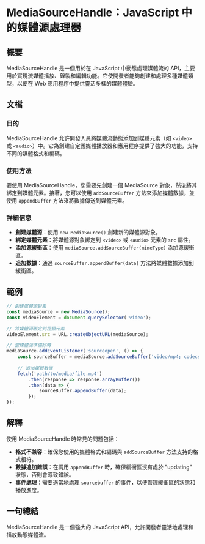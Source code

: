 <!--
Meta Description: # MediaSourceHandle：JavaScript 中的媒體源處理器 ## 概要 MediaSourceHandle 是一個用於在 JavaScript 中動態處理媒體流的 API，主要用於實現流媒體播放、錄製和編輯功能。它使開發者能夠創建和處理多種媒體類型，以便在 Web 應用程序中提供...
Meta Keywords: mediasource, mediasourcehandle, javascript, video, addsourcebuffer
-->

# MediaSourceHandle：JavaScript 中的媒體源處理器

## 概要
MediaSourceHandle 是一個用於在 JavaScript 中動態處理媒體流的 API，主要用於實現流媒體播放、錄製和編輯功能。它使開發者能夠創建和處理多種媒體類型，以便在 Web 應用程序中提供靈活多樣的媒體體驗。

## 文檔
### 目的
MediaSourceHandle 允許開發人員將媒體流動態添加到媒體元素（如 `<video>` 或 `<audio>`）中。它為創建自定義媒體播放器和應用程序提供了強大的功能，支持不同的媒體格式和編碼。

### 使用方法
要使用 MediaSourceHandle，您需要先創建一個 MediaSource 對象，然後將其綁定到媒體元素。接著，您可以使用 `addSourceBuffer` 方法來添加媒體數據，並使用 `appendBuffer` 方法來將數據傳送到媒體元素。

### 詳細信息
- **創建媒體源**：使用 `new MediaSource()` 創建新的媒體源對象。
- **綁定媒體元素**：將媒體源對象綁定到 `<video>` 或 `<audio>` 元素的 `src` 屬性。
- **添加源緩衝區**：使用 `mediaSource.addSourceBuffer(mimeType)` 添加源緩衝區。
- **追加數據**：通過 `sourceBuffer.appendBuffer(data)` 方法將媒體數據添加到緩衝區。

## 範例
```javascript
// 創建媒體源對象
const mediaSource = new MediaSource();
const videoElement = document.querySelector('video');

// 將媒體源綁定到視頻元素
videoElement.src = URL.createObjectURL(mediaSource);

// 當媒體源準備好時
mediaSource.addEventListener('sourceopen', () => {
    const sourceBuffer = mediaSource.addSourceBuffer('video/mp4; codecs="avc1.64001E, mp4a.40.2"');
    
    // 追加媒體數據
    fetch('path/to/media/file.mp4')
        .then(response => response.arrayBuffer())
        .then(data => {
            sourceBuffer.appendBuffer(data);
        });
});
```

## 解釋
使用 MediaSourceHandle 時常見的問題包括：
- **格式不兼容**：確保您使用的媒體格式和編碼與 `addSourceBuffer` 方法支持的格式相符。
- **數據追加錯誤**：在調用 `appendBuffer` 時，確保緩衝區沒有處於 "updating" 狀態，否則會導致錯誤。
- **事件處理**：需要適當地處理 `sourcebuffer` 的事件，以便管理緩衝區的狀態和播放進度。

## 一句總結
MediaSourceHandle 是一個強大的 JavaScript API，允許開發者靈活地處理和播放動態媒體流。